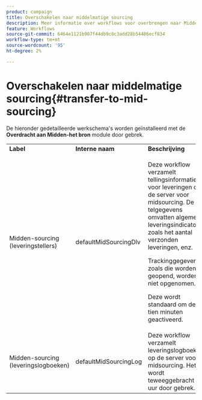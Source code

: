 ```yaml
---
product: campaign
title: Overschakelen naar middelmatige sourcing
description: Meer informatie over workflows voor overbrengen naar Midden-sourcing
feature: Workflows
source-git-commit: 6464e1121b907f44db9c0c3add28b54486ecf834
workflow-type: tm+mt
source-wordcount: '95'
ht-degree: 2%

---
```



# Overschakelen naar middelmatige sourcing{#transfer-to-mid-sourcing}

De hieronder gedetailleerde werkschema&#39;s worden geïnstalleerd met de **Overdracht aan Midden-het bron** module door gebrek.

<table> 
 <tbody> 
  <tr> 
   <td> <strong>Label</strong><br /> </td> 
   <td> <strong> Interne naam </strong><br /> </td> 
   <td> <strong>Beschrijving</strong><br /> </td> 
  </tr> 
  <tr> 
   <td> <span class="uicontrol"> Midden-sourcing (leveringstellers) </span> <br /> </td> 
   <td> <span class="uicontrol"> defaultMidSourcingDlv </span> <br /> </td> 
   <td> <p>Deze workflow verzamelt tellingsinformatie voor leveringen op de server voor midsourcing. De telgegevens omvatten algemene leveringsindicatoren zoals het aantal verzonden leveringen, enz.</p> <p>Trackinggegevens zoals die worden geopend, worden niet opgenomen.</p> <p>Deze wordt standaard om de tien minuten geactiveerd.</p> </td> 
  </tr> 
  <tr> 
   <td> <span class="uicontrol"> Midden-sourcing (leveringslogboeken) </span> <br /> </td> 
   <td> <span class="uicontrol"> defaultMidSourcingLog </span> <br /> </td> 
   <td> Deze workflow verzamelt leveringslogboeken op de server voor midsourcing. Het wordt teweeggebracht elk uur door gebrek.<br /> </td> 
  </tr> 
 </tbody> 
</table>

